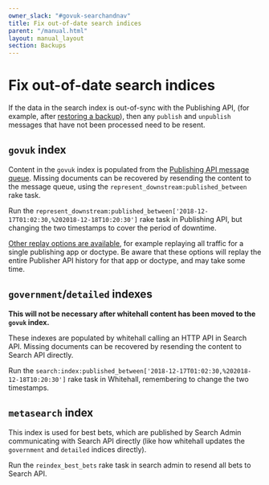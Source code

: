```yaml
---
owner_slack: "#govuk-searchandnav"
title: Fix out-of-date search indices
parent: "/manual.html"
layout: manual_layout
section: Backups
---
```


# Fix out-of-date search indices

If the data in the search index is out-of-sync with the Publishing API,
(for example, after [restoring a backup][restore-backups]), then any `publish`
and `unpublish` messages that have not been processed need to be resent.

## `govuk` index

Content in the `govuk` index is populated from the [Publishing API message queue][queue].
Missing documents can be recovered by resending the content to the message queue, using
the `represent_downstream:published_between` rake task.

Run the `represent_downstream:published_between['2018-12-17T01:02:30,%202018-12-18T10:20:30']` rake task in Publishing API, but changing the two timestamps to cover the period of downtime.

[Other replay options are available](https://github.com/alphagov/publishing-api/blob/main/lib/tasks/represent_downstream.rake), for example replaying all traffic for a single publishing app or doctype.
Be aware that these options will replay the entire Publisher API history for that app or doctype, and may take some time.

## `government`/`detailed` indexes

**This will not be necessary after whitehall content has been moved to the
`govuk` index.**

These indexes are populated by whitehall calling an HTTP API in Search API.
Missing documents can be recovered by resending the content to Search API directly.

Run the `search:index:published_between['2018-12-17T01:02:30,%202018-12-18T10:20:30']` rake task in Whitehall, remembering to change the two timestamps.

## `metasearch` index

This index is used for best bets, which are published by Search Admin
communicating with Search API directly (like how whitehall updates the
`government` and `detailed` indices directly).

Run the `reindex_best_bets` rake task in search admin to resend all bets to Search API.

[restore-backups]: /manual/elasticsearch-dumps.html
[queue]: https://github.com/alphagov/search-api/blob/main/docs/new-indexing-process.md
